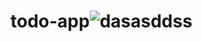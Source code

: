 # todo-app![dasasddss](https://user-images.githubusercontent.com/96900698/176150132-6302efbc-ea95-4371-814b-8850cbbf9e8d.PNG)
